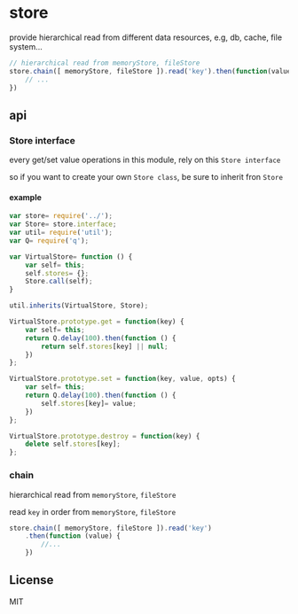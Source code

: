 # store
provide hierarchical read from different data resources, e.g, db, cache, file system...

``` javascript
// hierarchical read from memoryStore, fileStore
store.chain([ memoryStore, fileStore ]).read('key').then(function(value){
	// ...
})
```

## api
### Store interface
every get/set value operations in this module, rely on this `Store interface`

so if you want to create your own `Store class`, be sure to inherit fron `Store`
#### example
``` javascript
var store= require('../');
var Store= store.interface;
var util= require('util');
var Q= require('q');

var VirtualStore= function () {
	var self= this;
	self.stores= {};
	Store.call(self);
}

util.inherits(VirtualStore, Store);

VirtualStore.prototype.get = function(key) {
	var self= this;
	return Q.delay(100).then(function () {
		return self.stores[key] || null;
	})
};

VirtualStore.prototype.set = function(key, value, opts) {
	var self= this;
	return Q.delay(100).then(function () {
		self.stores[key]= value;
	})	
};

VirtualStore.prototype.destroy = function(key) {
	delete self.stores[key];
};
```


### chain
hierarchical read from `memoryStore`, `fileStore`

read `key` in order from `memoryStore`, `fileStore`

``` javascript
store.chain([ memoryStore, fileStore ]).read('key')
	.then(function (value) {
		//...
	})
```

## License
MIT
